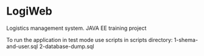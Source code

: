 # LogiWeb
Logistics management system. JAVA EE training project

To run the application in test mode use scripts in scripts directory:
1-shema-and-user.sql 
2-database-dump.sql